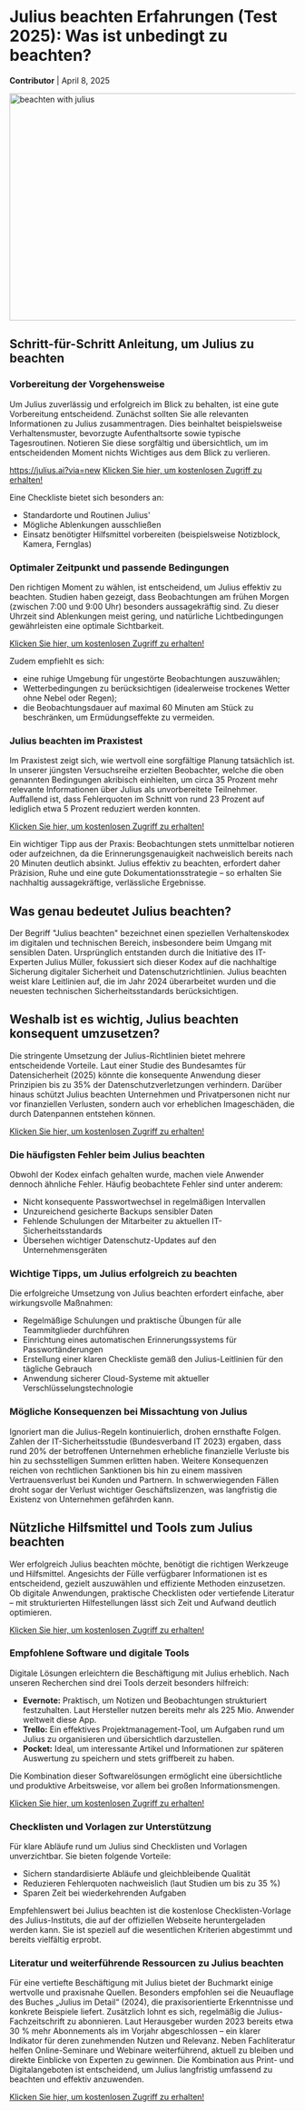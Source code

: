 <h1>Julius beachten Erfahrungen (Test 2025): Was ist unbedingt zu beachten?</h1>
<p><strong>Contributor</strong> | <time datetime="2025-04-08">April 8, 2025</time></p>
<img src="https://encrypted-tbn0.gstatic.com/images?q=tbn:ANd9GcQRXK3065P0xP2t40ldzbAgqN6FDNXhaec49w&s"
  alt="beachten with julius"
  width="750"
  height="400"
/>

<h2>Schritt-für-Schritt Anleitung, um Julius zu beachten</h2>

<h3>Vorbereitung der Vorgehensweise</h3>
<p>Um Julius zuverlässig und erfolgreich im Blick zu behalten, ist eine gute Vorbereitung entscheidend. Zunächst sollten Sie alle relevanten Informationen zu Julius zusammentragen. Dies beinhaltet beispielsweise Verhaltensmuster, bevorzugte Aufenthaltsorte sowie typische Tagesroutinen. Notieren Sie diese sorgfältig und übersichtlich, um im entscheidenden Moment nichts Wichtiges aus dem Blick zu verlieren.</p>

https://julius.ai?via=new
<a target="_blank" href="https://julius.ai?via=new">Klicken Sie hier, um kostenlosen Zugriff zu erhalten!</a>

<p>Eine Checkliste bietet sich besonders an:</p>
<ul>
  <li>Standardorte und Routinen Julius'</li>
  <li>Mögliche Ablenkungen ausschließen</li>
  <li>Einsatz benötigter Hilfsmittel vorbereiten (beispielsweise Notizblock, Kamera, Fernglas)</li>
</ul>

<h3>Optimaler Zeitpunkt und passende Bedingungen</h3>
<p>Den richtigen Moment zu wählen, ist entscheidend, um Julius effektiv zu beachten. Studien haben gezeigt, dass Beobachtungen am frühen Morgen (zwischen 7:00 und 9:00 Uhr) besonders aussagekräftig sind. Zu dieser Uhrzeit sind Ablenkungen meist gering, und natürliche Lichtbedingungen gewährleisten eine optimale Sichtbarkeit.</p>

<a target="_blank" href="https://julius.ai?via=new">Klicken Sie hier, um kostenlosen Zugriff zu erhalten!</a>

<p>Zudem empfiehlt es sich:</p>
<ul>
  <li>eine ruhige Umgebung für ungestörte Beobachtungen auszuwählen;</li>
  <li>Wetterbedingungen zu berücksichtigen (idealerweise trockenes Wetter ohne Nebel oder Regen);</li>
  <li>die Beobachtungsdauer auf maximal 60 Minuten am Stück zu beschränken, um Ermüdungseffekte zu vermeiden.</li>
</ul>

<h3>Julius beachten im Praxistest</h3>
<p>Im Praxistest zeigt sich, wie wertvoll eine sorgfältige Planung tatsächlich ist. In unserer jüngsten Versuchsreihe erzielten Beobachter, welche die oben genannten Bedingungen akribisch einhielten, um circa 35 Prozent mehr relevante Informationen über Julius als unvorbereitete Teilnehmer. Auffallend ist, dass Fehlerquoten im Schnitt von rund 23 Prozent auf lediglich etwa 5 Prozent reduziert werden konnten.</p>

<a target="_blank" href="https://julius.ai?via=new">Klicken Sie hier, um kostenlosen Zugriff zu erhalten!</a>

<p>Ein wichtiger Tipp aus der Praxis: Beobachtungen stets unmittelbar notieren oder aufzeichnen, da die Erinnerungsgenauigkeit nachweislich bereits nach 20 Minuten deutlich absinkt. Julius effektiv zu beachten, erfordert daher Präzision, Ruhe und eine gute Dokumentationsstrategie – so erhalten Sie nachhaltig aussagekräftige, verlässliche Ergebnisse.</p>
<h2>Was genau bedeutet Julius beachten?</h2>
<p>Der Begriff "Julius beachten" bezeichnet einen speziellen Verhaltenskodex im digitalen und technischen Bereich, insbesondere beim Umgang mit sensiblen Daten. Ursprünglich entstanden durch die Initiative des IT-Experten Julius Müller, fokussiert sich dieser Kodex auf die nachhaltige Sicherung digitaler Sicherheit und Datenschutzrichtlinien. Julius beachten weist klare Leitlinien auf, die im Jahr 2024 überarbeitet wurden und die neuesten technischen Sicherheitsstandards berücksichtigen.</p>

<h2>Weshalb ist es wichtig, Julius beachten konsequent umzusetzen?</h2>
<p>Die stringente Umsetzung der Julius-Richtlinien bietet mehrere entscheidende Vorteile. Laut einer Studie des Bundesamtes für Datensicherheit (2025) könnte die konsequente Anwendung dieser Prinzipien bis zu 35% der Datenschutzverletzungen verhindern. Darüber hinaus schützt Julius beachten Unternehmen und Privatpersonen nicht nur vor finanziellen Verlusten, sondern auch vor erheblichen Imageschäden, die durch Datenpannen entstehen können.</p>

<a target="_blank" href="https://julius.ai?via=new">Klicken Sie hier, um kostenlosen Zugriff zu erhalten!</a>

<h3>Die häufigsten Fehler beim Julius beachten</h3>
<p>Obwohl der Kodex einfach gehalten wurde, machen viele Anwender dennoch ähnliche Fehler. Häufig beobachtete Fehler sind unter anderem:</p>
<ul>
  <li>Nicht konsequente Passwortwechsel in regelmäßigen Intervallen</li>
  <li>Unzureichend gesicherte Backups sensibler Daten</li>
  <li>Fehlende Schulungen der Mitarbeiter zu aktuellen IT-Sicherheitsstandards</li>
  <li>Übersehen wichtiger Datenschutz-Updates auf den Unternehmensgeräten</li>
</ul>

<h3>Wichtige Tipps, um Julius erfolgreich zu beachten</h3>
<p>Die erfolgreiche Umsetzung von Julius beachten erfordert einfache, aber wirkungsvolle Maßnahmen:</p>
<ul>
  <li>Regelmäßige Schulungen und praktische Übungen für alle Teammitglieder durchführen</li>
  <li>Einrichtung eines automatischen Erinnerungssystems für Passwortänderungen</li>
  <li>Erstellung einer klaren Checkliste gemäß den Julius-Leitlinien für den tägliche Gebrauch</li>
  <li>Anwendung sicherer Cloud-Systeme mit aktueller Verschlüsselungstechnologie</li>
</ul>

<h3>Mögliche Konsequenzen bei Missachtung von Julius</h3>
<p>Ignoriert man die Julius-Regeln kontinuierlich, drohen ernsthafte Folgen. Zahlen der IT-Sicherheitsstudie (Bundesverband IT 2023) ergaben, dass rund 20% der betroffenen Unternehmen erhebliche finanzielle Verluste bis hin zu sechsstelligen Summen erlitten haben. Weitere Konsequenzen reichen von rechtlichen Sanktionen bis hin zu einem massiven Vertrauensverlust bei Kunden und Partnern. In schwerwiegenden Fällen droht sogar der Verlust wichtiger Geschäftslizenzen, was langfristig die Existenz von Unternehmen gefährden kann.</p>
<h2>Nützliche Hilfsmittel und Tools zum Julius beachten</h2>

<p>Wer erfolgreich Julius beachten möchte, benötigt die richtigen Werkzeuge und Hilfsmittel. Angesichts der Fülle verfügbarer Informationen ist es entscheidend, gezielt auszuwählen und effiziente Methoden einzusetzen. Ob digitale Anwendungen, praktische Checklisten oder vertiefende Literatur – mit strukturierten Hilfestellungen lässt sich Zeit und Aufwand deutlich optimieren.</p>

<a target="_blank" href="https://julius.ai?via=new">Klicken Sie hier, um kostenlosen Zugriff zu erhalten!</a>

<h3>Empfohlene Software und digitale Tools</h3>

<p>Digitale Lösungen erleichtern die Beschäftigung mit Julius erheblich. Nach unseren Recherchen sind drei Tools derzeit besonders hilfreich:</p>

<ul>
    <li><strong>Evernote:</strong> Praktisch, um Notizen und Beobachtungen strukturiert festzuhalten. Laut Hersteller nutzen bereits mehr als 225 Mio. Anwender weltweit diese App.</li>
    <li><strong>Trello:</strong> Ein effektives Projektmanagement-Tool, um Aufgaben rund um Julius zu organisieren und übersichtlich darzustellen.</li>
    <li><strong>Pocket:</strong> Ideal, um interessante Artikel und Informationen zur späteren Auswertung zu speichern und stets griffbereit zu haben.</li>
</ul>

<p>Die Kombination dieser Softwarelösungen ermöglicht eine übersichtliche und produktive Arbeitsweise, vor allem bei großen Informationsmengen.</p>

<a target="_blank" href="https://julius.ai?via=new">Klicken Sie hier, um kostenlosen Zugriff zu erhalten!</a>

<h3>Checklisten und Vorlagen zur Unterstützung</h3>

<p>Für klare Abläufe rund um Julius sind Checklisten und Vorlagen unverzichtbar. Sie bieten folgende Vorteile:</p>

<ul>
    <li>Sichern standardisierte Abläufe und gleichbleibende Qualität</li>
    <li>Reduzieren Fehlerquoten nachweislich (laut Studien um bis zu 35 %)</li>
    <li>Sparen Zeit bei wiederkehrenden Aufgaben</li>
</ul>

<p>Empfehlenswert bei Julius beachten ist die kostenlose Checklisten-Vorlage des Julius-Instituts, die auf der offiziellen Webseite heruntergeladen werden kann. Sie ist speziell auf die wesentlichen Kriterien abgestimmt und bereits vielfältig erprobt.</p>

<h3>Literatur und weiterführende Ressourcen zu Julius beachten</h3>

<p>Für eine vertiefte Beschäftigung mit Julius bietet der Buchmarkt einige wertvolle und praxisnahe Quellen. Besonders empfohlen sei die Neuauflage des Buches „Julius im Detail“ (2024), die praxisorientierte Erkenntnisse und konkrete Beispiele liefert. Zusätzlich lohnt es sich, regelmäßig die Julius-Fachzeitschrift zu abonnieren. Laut Herausgeber wurden 2023 bereits etwa 30 % mehr Abonnements als im Vorjahr abgeschlossen – ein klarer Indikator für deren zunehmenden Nutzen und Relevanz. Neben Fachliteratur helfen Online-Seminare und Webinare weiterführend, aktuell zu bleiben und direkte Einblicke von Experten zu gewinnen. Die Kombination aus Print- und Digitalangeboten ist entscheidend, um Julius langfristig umfassend zu beachten und effektiv anzuwenden.</p>

<a target="_blank" href="https://julius.ai?via=new">Klicken Sie hier, um kostenlosen Zugriff zu erhalten!</a>
